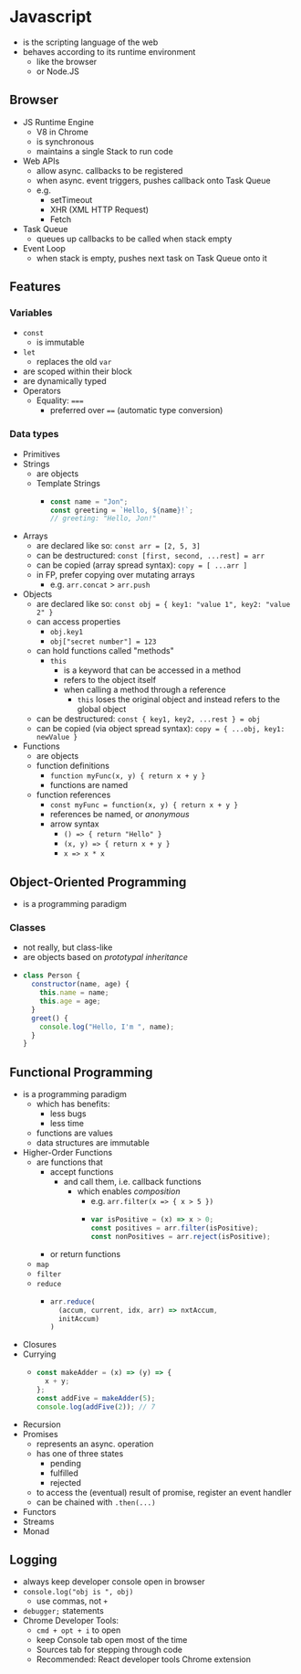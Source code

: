 # Javascript

- is the scripting language of the web
- behaves according to its runtime environment
  - like the browser
  - or Node.JS

## Browser

- JS Runtime Engine
  - V8 in Chrome
  - is synchronous
  - maintains a single Stack to run code
- Web APIs
  - allow async. callbacks to be registered
  - when async. event triggers,
    pushes callback onto Task Queue
  - e.g.
    - setTimeout
    - XHR (XML HTTP Request)
    - Fetch
- Task Queue
  - queues up callbacks to be called when stack empty
- Event Loop
  - when stack is empty, pushes next task
    on Task Queue onto it

## Features

### Variables

- `const`
  - is immutable
- `let`
  - replaces the old `var`
- are scoped within their block
- are dynamically typed
- Operators
  - Equality: `===`
    - preferred over `==`
      (automatic type conversion)

### Data types

- Primitives
- Strings
  - are objects
  - Template Strings
    - ```js
      const name = "Jon";
      const greeting = `Hello, ${name}!`;
      // greeting: "Hello, Jon!"
      ```
- Arrays
  - are declared like so: `const arr = [2, 5, 3]`
  - can be destructured:
    `const [first, second, ...rest] = arr`
  - can be copied (array spread syntax):
    `copy = [ ...arr ]`
  - in FP, prefer copying over mutating arrays
    - e.g. `arr.concat` > `arr.push`
- Objects
  - are declared like so:
    `const obj = { key1: "value 1", key2: "value 2" }`
  - can access properties
    - `obj.key1`
    - `obj["secret number"] = 123`
  - can hold functions called "methods"
    - `this`
      - is a keyword that can be accessed in a method
      - refers to the object itself
      - when calling a method through a reference
        - `this` loses the original object
          and instead refers to the global object
  - can be destructured:
    `const { key1, key2, ...rest } = obj`
  - can be copied (via object spread syntax):
    `copy = { ...obj, key1: newValue }`
- Functions
  - are objects
  - function definitions
    - `function myFunc(x, y) { return x + y }`
    - functions are named
  - function references
    - `const myFunc = function(x, y) { return x + y }`
    - references be named, or _anonymous_
    - arrow syntax
      - `() => { return "Hello" }`
      - `(x, y) => { return x + y }`
      - `x => x * x`

## Object-Oriented Programming

- is a programming paradigm

### Classes

- not really, but class-like
- are objects based on
  _prototypal inheritance_
- ```js
  class Person {
    constructor(name, age) {
      this.name = name;
      this.age = age;
    }
    greet() {
      console.log("Hello, I'm ", name);
    }
  }
  ```

## Functional Programming

- is a programming paradigm
  - which has benefits:
    - less bugs
    - less time
  - functions are values
  - data structures are immutable
- Higher-Order Functions
  - are functions that
    - accept functions
      - and call them, i.e. callback functions
        - which enables _composition_
          - e.g. `arr.filter(x => { x > 5 })`
          - ```js
            var isPositive = (x) => x > 0;
            const positives = arr.filter(isPositive);
            const nonPositives = arr.reject(isPositive);
            ```
    - or return functions
  - `map`
  - `filter`
  - `reduce`
    - ```js
      arr.reduce(
        (accum, current, idx, arr) => nxtAccum,
        initAccum)
      )
      ```
- Closures
- Currying
  - ```js
    const makeAdder = (x) => (y) => {
      x + y;
    };
    const addFive = makeAdder(5);
    console.log(addFive(2)); // 7
    ```
- Recursion
- Promises
  - represents an async. operation
  - has one of three states
    - pending
    - fulfilled
    - rejected
  - to access the (eventual) result of promise,
    register an event handler
  - can be chained with `.then(...)`
- Functors
- Streams
- Monad

## Logging

- always keep developer console open in browser
- `console.log("obj is ", obj)`
  - use commas, not `+`
- `debugger;` statements
- Chrome Developer Tools:
  - `cmd + opt + i` to open
  - keep Console tab open most of the time
  - Sources tab for stepping through code
  - Recommended: React developer tools
    Chrome extension
